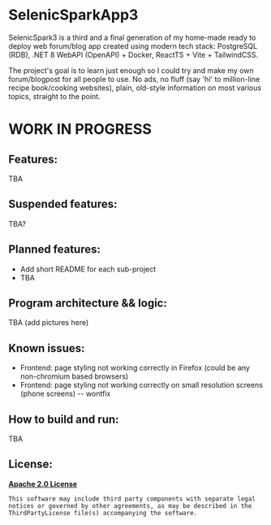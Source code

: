 # SelenicSparkApp3

SelenicSpark3 is a third and a final generation of my home-made ready to deploy web forum/blog app created 
using modern tech stack: PostgreSQL (RDB), .NET 8 WebAPI (OpenAPI) + Docker, ReactTS + Vite + TailwindCSS. 


The project's goal is to learn just enough so I could try and make my own forum/blogpost for all people to use. 
No ads, no fluff (say 'hi' to million-line recipe book/cooking websites), plain, old-style information on most various topics, straight to the point. 

# WORK IN PROGRESS

## Features:

TBA

## Suspended features:

TBA?

## Planned features:

+ Add short README for each sub-project
+ TBA

## Program architecture && logic:

TBA (add pictures here)

## Known issues:

+ Frontend: page styling not working correctly in Firefox (could be any non-chromium based browsers)
+ Frontend: page styling not working correctly on small resolution screens (phone screens) -- wontfix

## How to build and run:

TBA

## License:

**[Apache 2.0 License](LICENSE.txt)**
```
This software may include third party components with separate legal 
notices or governed by other agreements, as may be described in the 
ThirdPartyLicense file(s) accompanying the software.
```